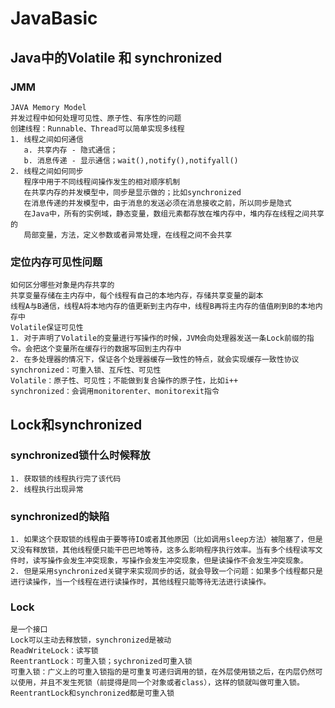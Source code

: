 # JavaBasic

## Java中的Volatile 和 synchronized
### JMM
    JAVA Memory Model
    并发过程中如何处理可见性、原子性、有序性的问题
    创建线程：Runnable、Thread可以简单实现多线程
    1. 线程之间如何通信
       a. 共享内存 - 隐式通信；
       b. 消息传递 - 显示通信；wait(),notify(),notifyall()
    2. 线程之间如何同步
       程序中用于不同线程间操作发生的相对顺序机制
       在共享内存的并发模型中，同步是显示做的；比如synchronized
       在消息传递的并发模型中，由于消息的发送必须在消息接收之前，所以同步是隐式
       在Java中，所有的实例域，静态变量，数组元素都存放在堆内存中，堆内存在线程之间共享的
       局部变量，方法，定义参数或者异常处理，在线程之间不会共享
### 定位内存可见性问题
    如何区分哪些对象是内存共享的
    共享变量存储在主内存中，每个线程有自己的本地内存，存储共享变量的副本
    线程A与B通信，线程A将本地内存的值更新到主内存中，线程B再将主内存的值值刷到B的本地内存中
    Volatile保证可见性
    1. 对于声明了Volatile的变量进行写操作的时候，JVM会向处理器发送一条Lock前缀的指令。会把这个变量所在缓存行的数据写回到主内存中
    2. 在多处理器的情况下，保证各个处理器缓存一致性的特点，就会实现缓存一致性协议
    synchronized：可重入锁、互斥性、可见性
    Volatile：原子性、可见性；不能做到复合操作的原子性，比如i++
    synchronized：会调用monitorenter、monitorexit指令

## Lock和synchronized
### synchronized锁什么时候释放
    1. 获取锁的线程执行完了该代码
    2. 线程执行出现异常
### synchronized的缺陷
    1. 如果这个获取锁的线程由于要等待IO或者其他原因（比如调用sleep方法）被阻塞了，但是又没有释放锁，其他线程便只能干巴巴地等待，这多么影响程序执行效率。当有多个线程读写文件时，读写操作会发生冲突现象，写操作会发生冲突现象，但是读操作不会发生冲突现象。
    2. 但是采用synchronized关键字来实现同步的话，就会导致一个问题：如果多个线程都只是进行读操作，当一个线程在进行读操作时，其他线程只能等待无法进行读操作。
### Lock
    是一个接口
    Lock可以主动去释放锁，synchronized是被动
    ReadWriteLock：读写锁
    ReentrantLock：可重入锁；sychronized可重入锁
    可重入锁：广义上的可重入锁指的是可重复可递归调用的锁，在外层使用锁之后，在内层仍然可以使用，并且不发生死锁（前提得是同一个对象或者class），这样的锁就叫做可重入锁。ReentrantLock和synchronized都是可重入锁
